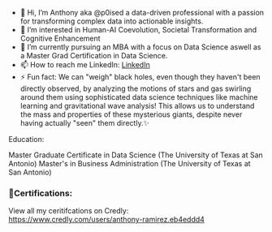 - 👋 Hi, I’m Anthony aka @p0ised a data-driven professional with a passion for transforming complex data into actionable insights.
- 👀 I’m interested in Human-AI Coevolution, Societal Transformation and Cognitive Enhancement
- 🌱 I’m currently pursuing an MBA with a focus on Data Science aswell as a Master Grad Certification in Data Science.
- 📫 How to reach me LinkedIn:  [LinkedIn](https://www.linkedin.com/in/anthony-ramirez32/)
- ⚡ Fun fact:  We can "weigh" black holes, even though they haven't been directly observed, by analyzing the motions of stars and gas swirling around them using sophisticated data science techniques like machine learning and gravitational wave analysis! This allows us to understand the mass and properties of these mysterious giants, despite never having actually "seen" them directly.✨

Education:

Master Graduate Certificate in Data Science (The University of Texas at San Antonio)
Master's in Business Administration (The University of Texas at San Antonio)
<!---
p0ised/p0ised is a ✨ special ✨ repository because its `README.md` (this file) appears on your GitHub profile.
You can click the Preview link to take a look at your changes.
--->







### 🏅Certifications:

View all my ceritifcations on Credly: 
https://www.credly.com/users/anthony-ramirez.eb4eddd4

